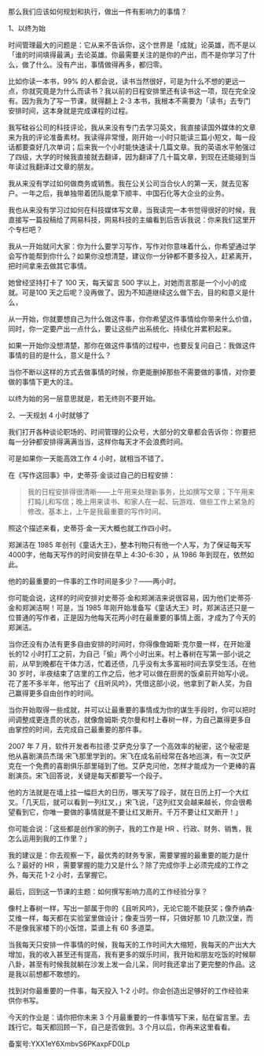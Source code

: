 那么我们应该如何规划和执行，做出一件有影响力的事情？

1、以终为始

时间管理最大的问题是：它从来不告诉你，这个世界是「成就」论英雄，而不是以「谁的时间填得最满」去论英雄。你最需要关注的是你的产出，而不是你学习了什么，做了什么。没有产出，事情做得再多，都归零。

比如你读一本书，99\% 的人都会说，读书当然很好，可是为什么不想的更远一点，你就究竟是为什么而读书？我以前的日程安排里还有读书这一项，现在完全没有。因为我为了写一节课，就得翻上 2-3 本书，我根本不需要为「读书」去专门安排时间，这本身就是完成课程的过程。

我写硅谷公司的科技评论，我从来没有专门去学习英文，我直接读国外媒体的文章来为我的评论准备素材。我读得非常慢，刚开始一小时只能读三篇小短文，每一段话都要查好几次单词；后来我一个小时能快速读十几篇文章。我的英语水平勉强过了四级，大学的时候我直接就去翻译，因为翻译了几十篇文章，到现在还能碰到当年读过我翻译过文章的朋友。

我从来没有学过如何做商务或销售。我在公关公司当合伙人的第一天，就去见客户。一年之后，我单独带着团队能拿下顺丰、中国石化等大企业的业务。

我也从来没有学习过如何在科技媒体写文章，当我读完一本书觉得很好的时候，我直接写一篇投稿给了网易科技，网易科技的主编看到后告诉我说：你来我们这里开个专栏吧？

我从一开始就问大家：你为什么要学习写作，写作对你意味着什么，你希望通过学会写作能帮到你什么？如果你没想清楚，建议你一分钟都不要多投入，赶紧离开，把时间拿来去做其它事情。

她曾经坚持打卡了 100 天，每天留言 500 字以上，对她而言那是一个小小的成就。可是100 天之后呢？没再做了。因为不知道继续这么做下去，目的和意义是什么，

从一开始，你就要想自己为什么做这件事，你你希望这件事情给你带来什么价值，同时，你一定要产出一点什么，要让这些产出系统化、持续化并累积起来。

如果一开始你没想清楚，那你在做这件事情的过程中，也要反复问自己：我做这件事情的目的是什么，意义是什么？

当你不断以这样的方式去做事情的时候，你更能删掉那些不需要做的事情，对你要做的事情下更大的注。

以终为始的另一层意思就是，若无终则不要开始。

2、一天规划 4 小时就够了

我们打开各种谈论职场的、时间管理的公众号，大部分的文章都会告诉你：你要把每一分钟都安排得满满当当，这样你每天才不会浪费时间。

可是如果你一天能高效工作 4 小时，就相当不错了。

在《写作这回事》中，史蒂芬·金谈过自己的日程安排：

> 我的日程安排得很清晰——上午用来处理新事务，比如撰写文章；下午用来打盹儿和写信；晚上用来读书、和家人在一起、玩游戏、做些工作上紧急的修改。基本上，上午是我最重要的写作时间。

照这个描述来看，史蒂芬·金一天大概也就工作四小时。

郑渊洁在 1985 年创刊《童话大王》，整本刊物只有他一个人写，为了保证每天写 4000字，他每天写作的时间安排在早上 4:30-6:30 ，从 1986 年到现在，依然如此。

他的的最重要的一件事的工作时间是多少？——两小时。

你可能会说，这样的时间安排对史蒂芬·金和郑渊洁来说很容易，因为他们史蒂芬·金和郑渊洁啊！可是，当 1985 年刚开始准备写《童话大王》时，郑渊洁还只是一位普通的写作者，正是因为他每天花两小时在最重要的事情上面，才成为了今天的郑渊洁。

当你还没有办法有更多自由安排的时间时，你得像詹姆斯·克尔曼一样，在开始漫长的12 小时打工之前，为自己「偷」两个小时出来。村上春树在写第一部小说之前，从早到晚都在干体力活，忙着还债，几乎没有太多富裕时间去享受生活。在他 30 岁时，半夜结束了店里的工作之后，他才可以做在厨房的饭桌前开始写小说。花了差不多半年，他写出了《且听风吟》，凭借这部小说，他拿到了新人奖，为自己赢得更多自由创作的时间。

当你开始取得一些成就，并可以让最重要的事情成为你的谋生手段时，你可以把时间调整成更连贯的状态，就像詹姆斯·克尔曼和村上春树一样，为自己赢得更多自由掌控的时间，去完成自己最重要的那件事。

2007 年 7 月，软件开发者布拉德·艾萨克分享了一个高效率的秘密，这个秘密是他从喜剧演员杰瑞·宋飞那里学到的。宋飞在成名前经常在各地巡演，有一次艾萨克在一个免费的喜剧俱乐部里碰到了他。艾萨克问他，怎样才能成为一个更棒的喜剧演员。宋飞回答说，关键是每天都要写一个段子。

他的方法就是在墙上挂一幅巨大的日历，哪天写了段子，就在日历上打一个大红叉。「几天后，就可以看到一列红叉，」宋飞说，「这列红叉会越来越长，你会很希望看到它，你唯一要做的事情就是不要让红叉断开。千万不要让红叉断开！」

你可能会说：「这些都是创作家的例子，我的工作是 HR 、行政、财务、销售，我怎么运用到我的工作里？」

我的建议是：你去观察一下，最优秀的财务专家，需要掌握的最重要的能力是什么？最好的 HR ，需要掌握的能力又是什么？除了完成你手上必须完成的工作之外，每天花 1-2 小时，去掌握它。

最后，回到这一节课的主题：如何撰写影响力高的工作经验分享？

像村上春树一样，写出一部属于你的《且听风吟》，无论它能不能获奖；像乔纳森·艾维一样，每天都在实验室里做设计；像麦当劳一样，只做好那 10 几款汉堡，而不是像我家楼下的小饭馆，菜谱上有 60 多道菜。

当我每天只安排一件事情的时候，我每天的工作时间大大缩短，我每天的产出大大增加，我的收入甚至还有提高，我有更多的娱乐时间，我开始和朋友吃饭的时候聊八卦，甚至有时候我就躺在沙发上发一会儿呆，同时我还拿出了更完整的作品。这是我以前想都不敢想的。

找到对你最重要的一件事，每天投入 1-2 小时。你会创造出足够好的工作经验来供你书写。

今天的作业是：请你把你未来 3 个月最重要的一件事情写下来，贴在留言里。去践行它。每天都回顾一下，自己是否做到。3 个月以后，你再来这里看看。

备案号:YXX1eY6XmbvS6PKaxpFD0Lp